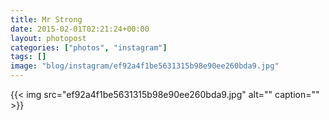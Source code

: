 ```yaml
---
title: Mr Strong
date: 2015-02-01T02:21:24+00:00
layout: photopost
categories: ["photos", "instagram"]
tags: []
image: "blog/instagram/ef92a4f1be5631315b98e90ee260bda9.jpg"
---
```


{{< img src="ef92a4f1be5631315b98e90ee260bda9.jpg" alt="" caption="" >}}



